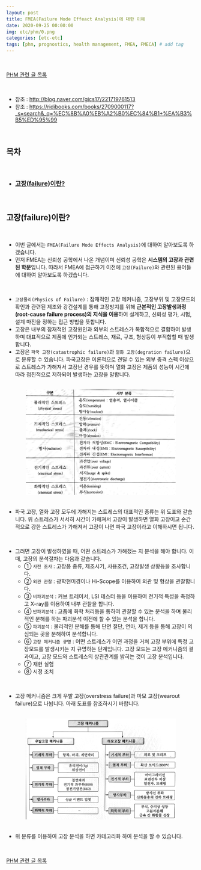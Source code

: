 ```yaml
---
layout: post
title: FMEA(Failure Mode Effeact Analysis)에 대한 이해
date: 2020-09-25 00:00:00
img: etc/phm/0.png
categories: [etc-etc] 
tags: [phm, prognostics, health management, FMEA, FMECA] # add tag
---
```


<br>

[PHM 관련 글 목록](https://gaussian37.github.io/etc-phm-table/)

<br>

- 참조 : http://blog.naver.com/gics17/221719761513
- 참조 : https://ridibooks.com/books/2709000117?_s=search&_q=%EC%8B%A0%EB%A2%B0%EC%84%B1+%EA%B3%B5%ED%95%99

<br>

## **목차**

<br>

- ### [고장(failure)이란?](#고장(failure)이란?-1)

<br>

## **고장(failure)이란?**

<br>


- 이번 글에서는 `FMEA(Failure Mode Effects Analysis)`에 대하여 알아보도록 하겠습니다.
- 먼저 FMEA는 신뢰성 공학에서 나온 개념이며 신뢰성 공학은 **시스템의 고장과 관련된 학문**입니다. 따라서 FMEA에 접근하기 이전에 `고장(Failure)`와 관련된 용어들에 대하여 알아보도록 하겠습니다.

<br>

- `고장물리(Physics of Failure)` : 잠재적인 고장 메커니즘, 고장부위 및 고장모드의 확인과 관련된 제조와 강건설계를 통해 고장방지를 위해 **근본적인 고장발생과정(root-cause failure process)의 지식을 이용**하여 설계하고, 신뢰성 평가, 시험, 설계 마진을 정하는 접근 방법을 뜻합니다.
- 고장은 내부의 잠재적인 고장원인과 외부의 스트레스가 복합적으로 결합하여 발생하며 대표적으로 제품에 인가되는 스트레스, 재료, 구조, 형상등이 부적합할 때 발생합니다.
- 고장은 `파국 고장(catastrophic failure)`과 `열화 고장(degration failure)`으로 분류할 수 있습니다. 파국고장은 이론적으로 견딜 수 있는 외부 충격 
스펙 이상으로 스트레스가 가해져서 고장난 경우를 뜻하며 열화 고장은 제품의 성능이 시간에 따라 점진적으로 저하되어 발생하는 고장을 말합니다.

<br>
<center><img src="../assets/img/etc/phm/fmea/2.png" alt="Drawing" style="width: 400px;"/></center>
<br>

- 파국 고장, 열화 고장 모두에 가해지는 스트레스의 대표적인 종류는 위 도표와 같습니다. 위 스트레스가 서서히 시간이 가해져서 고장이 발생하면 열화 고장이고 순간적으로 강한 스트레스가 가해져서 고장이 나면 파국 고장이라고 이해하시면 됩니다.

<br>

- 그러면 고장이 발생하였을 때, 어떤 스트레스가 가해졌는 지 분석을 해야 합니다. 이 때, 고장의 분석절차는 다음과 같습니다.
    - ① `사전 조사` : 고장품 종류, 제조시기, 사용조건, 고장발생 상황등을 조사합니다.
    - ② `외관 관찰` : 광학현미경이나 Hi-Scope를 이용하여 외관 및 형상을 관찰합니다.
    - ③ `비파괴분석` : 커브 트레이서, LSI 테스터 등을 이용하여 전기적 특성을 측정하고 X-ray를 이용하여 내부 관찰을 합니다.
    - ④ `반파괴분석` : 고품에 화학 처리등을 통하여 관찰할 수 있는 분석을 하며 물리적인 분해를 하는 파괴분석 이전에 할 수 있는 분석을 합니다.
    - ⑤ `파괴분석` : 물리적인 분해를 통해 단면 절단, 연마, 제거 등을 통해 고장이 의심되는 곳을 분해하여 분석합니다.
    - ⑥ `고장 메커니즘 규명` : 어떤 스트레스가 어떤 과정을 거쳐 고장 부위에 특정 고장모드를 발생시키는 지 규명하는 단계입니다. 고장 모드는 고장 메커니즘의 결과이고, 고장 모드와 스트레스의 상관관계를 밝히는 것이 고장 분석입니다.
    - ⑦ 재현 실험
    - ⑧ 시정 조치

<br>

- 고장 메커니즘은 크게 우발 고장(overstress failure)과 마모 고장(wearout failure)으로 나뉩니다. 아래 도표를 참조하시기 바랍니다.

<br>
<center><img src="../assets/img/etc/phm/fmea/1.png" alt="Drawing" style="width: 400px;"/></center>
<br>

- 위 분류를 이용하여 고장 분석을 하면 카테고리화 하여 분석을 할 수 있습니다.



<br>

[PHM 관련 글 목록](https://gaussian37.github.io/etc-phm-table/)

<br>